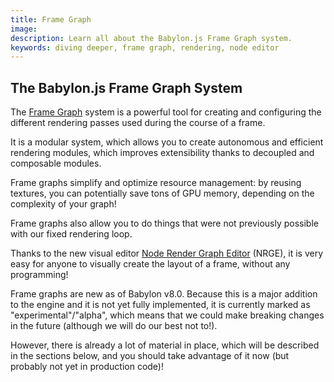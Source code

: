 ```yaml
---
title: Frame Graph
image:
description: Learn all about the Babylon.js Frame Graph system.
keywords: diving deeper, frame graph, rendering, node editor
---
```


## The Babylon.js Frame Graph System

The [Frame Graph](/features/featuresDeepDive/frameGraph/frameGraphBasicConcepts) system is a powerful tool for creating and configuring the different rendering passes used during the course of a frame.

It is a modular system, which allows you to create autonomous and efficient rendering modules, which improves extensibility thanks to decoupled and composable modules.

Frame graphs simplify and optimize resource management: by reusing textures, you can potentially save tons of GPU memory, depending on the complexity of your graph!

Frame graphs also allow you to do things that were not previously possible with our fixed rendering loop.

Thanks to the new visual editor [Node Render Graph Editor](https://nrge.babylonjs.com/) (NRGE), it is very easy for anyone to visually create the layout of a frame, without any programming!

Frame graphs are new as of Babylon v8.0. Because this is a major addition to the engine and it is not yet fully implemented, it is currently marked as "experimental"/"alpha", which means that we could make breaking changes in the future (although we will do our best not to!).

However, there is already a lot of material in place, which will be described in the sections below, and you should take advantage of it now (but probably not yet in production code)!